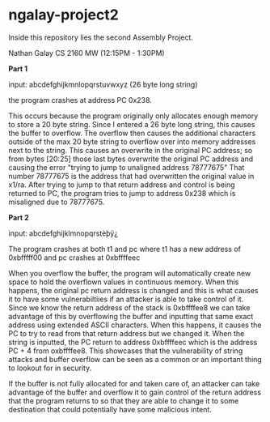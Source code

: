 # ngalay-project2

Inside this repository lies the second Assembly Project.

Nathan Galay CS 2160 MW (12:15PM - 1:30PM)

**Part 1**

input: abcdefghijkmnlopqrstuvwxyz (26 byte long string)

the program crashes at address PC 0x238. 

This occurs because the program originally only allocates enough memory to store a 20 byte string. Since I entered a 26 byte long string, this causes the buffer to overflow. The overflow then causes the additional characters outside of the max 20 byte string to overflow over into memory addresses next to the string. This causes an overwrite in the original PC address; so from bytes [20:25] those last bytes overwrite the original PC address and causing the error "trying to jump to unaligned address 78777675" That number 78777675 is the address that had overwritten the original value in x1/ra. After trying to jump to that return address and control is being returned to PC, the program tries to jump to address 0x238 which is misaligned due to 78777675. 

**Part 2**

input: abcdefghijklmnopqrstèþÿ¿

The program crashes at both t1 and pc where t1 has a new address of 0xbfffff00 and pc crashes at 0xbffffeec 

When you overflow the buffer, the program will automatically create new space to hold the overflown values in continuous memory. When this happens, the original pc return address is changed and this is what causes it to have some vulnerabiltiies if an attacker is able to take control of it. Since we know the return address of the stack is 0xbffffee8 we can take advantage of this by overflowing the buffer and inputting that same exact address using extended ASCII characters. When this happens, it causes the PC to try to read from that return address but we changed it. When the string is inputted, the PC return to address 0xbffffeec which is the address PC + 4 from oxbffffee8. This showcases that the vulnerability of string attacks and buffer overflow can be seen as a common or an important thing to lookout for in security. 

If the buffer is not fully allocated for and taken care of, an attacker can take advantage of the buffer and overflow it to gain control of the return address that the program returns to so that they are able to change it to some destination that could potentially have some malicious intent.
